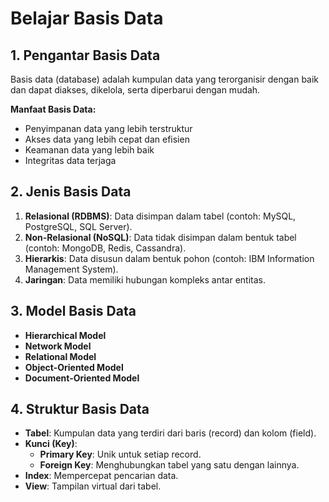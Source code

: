 # Belajar Basis Data

## 1. Pengantar Basis Data
Basis data (database) adalah kumpulan data yang terorganisir dengan baik dan dapat diakses, dikelola, serta diperbarui dengan mudah.

**Manfaat Basis Data:**
- Penyimpanan data yang lebih terstruktur
- Akses data yang lebih cepat dan efisien
- Keamanan data yang lebih baik
- Integritas data terjaga

## 2. Jenis Basis Data
1. **Relasional (RDBMS)**: Data disimpan dalam tabel (contoh: MySQL, PostgreSQL, SQL Server).
2. **Non-Relasional (NoSQL)**: Data tidak disimpan dalam bentuk tabel (contoh: MongoDB, Redis, Cassandra).
3. **Hierarkis**: Data disusun dalam bentuk pohon (contoh: IBM Information Management System).
4. **Jaringan**: Data memiliki hubungan kompleks antar entitas.

## 3. Model Basis Data
- **Hierarchical Model**
- **Network Model**
- **Relational Model**
- **Object-Oriented Model**
- **Document-Oriented Model**

## 4. Struktur Basis Data
- **Tabel**: Kumpulan data yang terdiri dari baris (record) dan kolom (field).
- **Kunci (Key)**:
  - **Primary Key**: Unik untuk setiap record.
  - **Foreign Key**: Menghubungkan tabel yang satu dengan lainnya.
- **Index**: Mempercepat pencarian data.
- **View**: Tampilan virtual dari tabel.
